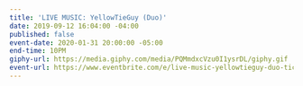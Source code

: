 ```yaml
---
title: 'LIVE MUSIC: YellowTieGuy (Duo)'
date: 2019-09-12 16:04:00 -04:00
published: false
event-date: 2020-01-31 20:00:00 -05:00
end-time: 10PM
giphy-url: https://media.giphy.com/media/PQMmdxcVzu0I1ysrDL/giphy.gif
event-url: https://www.eventbrite.com/e/live-music-yellowtieguy-duo-tickets-82736443931
---
```



